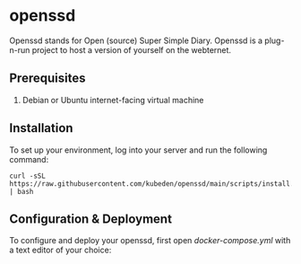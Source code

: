# openssd

Openssd stands for Open (source) Super Simple Diary. Openssd is a plug-n-run project to host a version of yourself on the webternet.

## Prerequisites

1. Debian or Ubuntu internet-facing virtual machine

## Installation

To set up your environment, log into your server and run the following command:

```
curl -sSL https://raw.githubusercontent.com/kubeden/openssd/main/scripts/install.sh | bash
```

## Configuration & Deployment

To configure and deploy your openssd, first open *docker-compose.yml* with a text editor of your choice:
